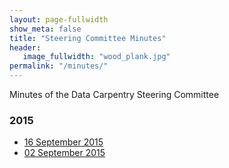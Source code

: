 ```yaml
---
layout: page-fullwidth
show_meta: false
title: "Steering Committee Minutes"
header:
   image_fullwidth: "wood_plank.jpg"
permalink: "/minutes/"
---
```


Minutes of the Data Carpentry Steering Committee

### 2015

- [16 September 2015](https://github.com/datacarpentry/steering-committee/blob/gh-pages/minutes/2015-09-16_minutes.md)
- [02 September 2015](https://github.com/datacarpentry/steering-committee/blob/gh-pages/minutes/2015-09-02_minutes.md)

